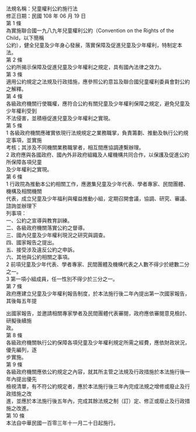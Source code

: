 法規名稱：兒童權利公約施行法  
修正日期：民國 108 年 06 月 19 日  
第 1 條  
為實施聯合國一九八九年兒童權利公約（Convention on the Rights of the Child，以下簡稱  
公約），健全兒童及少年身心發展，落實保障及促進兒童及少年權利，特制定本法。  
第 2 條  
公約所揭示保障及促進兒童及少年權利之規定，具有國內法律之效力。  
第 3 條  
適用公約規定之法規及行政措施，應參照公約意旨及聯合國兒童權利委員會對公約之解釋。  
第 4 條  
各級政府機關行使職權，應符合公約有關兒童及少年權利保障之規定，避免兒童及少年權利受到  
不法侵害，並積極促進兒童及少年權利之實現。  
第 5 條  
1 各級政府機關應確實依現行法規規定之業務職掌，負責籌劃、推動及執行公約規定事項，並實施  
考核；其涉及不同機關業務職掌者，相互間應協調連繫辦理。  
2 政府應與各國政府、國內外非政府組織及人權機構共同合作，以保護及促進公約所保障各項兒童  
及少年權利之實現。  
第 6 條  
1 行政院為推動本公約相關工作，應邀集兒童及少年代表、學者專家、民間團體、機構及相關機關  
代表，成立兒童及少年福利與權益推動小組，定期召開會議，協調、研究、審議、諮詢並辦理下  
列事項：  
一、公約之宣導與教育訓練。  
二、各級政府機關落實公約之督導。  
三、國內兒童及少年權利現況之研究與調查。  
四、國家報告之提出。  
五、接受涉及違反公約之申訴。  
六、其他與公約相關之事項。  
2 前項兒童及少年代表、學者專家、民間團體及機構代表之人數不得少於總數二分之一。  
3 第一項小組成員，任一性別不得少於三分之一。  
第 7 條  
政府應建立兒童及少年權利報告制度，於本法施行後二年內提出第一次國家報告，其後每五年提  


出國家報告，並邀請相關專家學者及民間團體代表審閱，政府應依審閱意見檢討、研擬後續施  
政。  
第 8 條  
各級政府機關執行公約保障各項兒童及少年權利規定所需之經費，應依財政狀況，優先編列，逐  
步實施。  
第 9 條  
各級政府機關應依公約規定之內容，就其所主管之法規及行政措施於本法施行後一年內提出優先  
檢視清單，有不符公約規定者，應於本法施行後三年內完成法規之增修或廢止及行政措施之改  
進，並應於本法施行後五年內，完成其餘法規之制（訂）定、修正或廢止及行政措施之改進。  
第 10 條  
本法自中華民國一百零三年十一月二十日起施行。  


